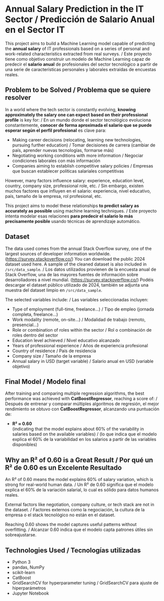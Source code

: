 # Annual Salary Prediction in the IT Sector / Predicción de Salario Anual en el Sector IT

This project aims to build a Machine Learning model capable of predicting the **annual salary** of IT professionals based on a series of personal and work-related characteristics extracted from real surveys. / Este proyecto tiene como objetivo construir un modelo de Machine Learning capaz de predecir el **salario anual** de profesionales del sector tecnológico a partir de una serie de características personales y laborales extraídas de encuestas reales.

## Problem to be Solved / Problema que se quiere resolver

In a world where the tech sector is constantly evolving, **knowing approximately the salary one can expect based on their professional profile** is key for: / En un mundo donde el sector tecnológico evoluciona constantemente, **conocer de forma aproximada el salario que se puede esperar según el perfil profesional** es clave para:

- Making career decisions (relocating, learning new technologies, pursuing further education) / Tomar decisiones de carrera (cambiar de país, aprender nuevas tecnologías, formarse más)
- Negotiating working conditions with more information / Negociar condiciones laborales con más información
- Companies aiming to establish competitive salary policies / Empresas que buscan establecer políticas salariales competitivas

However, many factors influence salary: experience, education level, country, company size, professional role, etc. / Sin embargo, existen muchos factores que influyen en el salario: experiencia, nivel educativo, país, tamaño de la empresa, rol profesional, etc.

This project aims to model these relationships **to predict salary as accurately as possible** using machine learning techniques. / Este proyecto intenta modelar esas relaciones **para predecir el salario lo más precisamente posible** usando técnicas de aprendizaje automático.

## Dataset

The data used comes from the annual Stack Overflow survey, one of the largest sources of developer information worldwide. (https://survey.stackoverflow.co/) You can download the public 2024 dataset used here. A sample of the cleaned dataset is also included in `/src/data_sample`. / Los datos utilizados provienen de la encuesta anual de Stack Overflow, una de las mayores fuentes de información sobre desarrolladores a nivel mundial. (https://survey.stackoverflow.co/) Podéis descargar el dataset público utilizado de 2024, también se adjunta una muestra del dataset limpio en `/src/data_sample`.

The selected variables include: / Las variables seleccionadas incluyen:

- Type of employment (full-time, freelance…) / Tipo de empleo (jornada completa, freelance…)
- Work modality (remote, on-site…) / Modalidad de trabajo (remoto, presencial…)
- Role or combination of roles within the sector / Rol o combinación de roles dentro del sector
- Education level achieved / Nivel educativo alcanzado
- Years of professional experience / Años de experiencia profesional
- Country of residence / País de residencia
- Company size / Tamaño de la empresa
- Annual salary in USD (target variable) / Salario anual en USD (variable objetivo)

## Final Model / Modelo final

After training and comparing multiple regression algorithms, the best performance was achieved with **CatBoostRegressor**, reaching a score of: / Después de entrenar y comparar múltiples algoritmos de regresión, el mejor rendimiento se obtuvo con **CatBoostRegressor**, alcanzando una puntuación de:

- **R² ≈ 0.60**  
  (indicating that the model explains about 60% of the variability in salaries based on the available variables) / (lo que indica que el modelo explica el 60% de la variabilidad en los salarios a partir de las variables disponibles)

## Why an R² of 0.60 is a Great Result / Por qué un R² de 0.60 es un Excelente Resultado

An R² of 0.60 means the model explains 60% of salary variation, which is strong for real-world human data. / Un R² de 0.60 significa que el modelo explica el 60% de la variación salarial, lo cual es sólido para datos humanos reales.

External factors like negotiation, company culture, or tech stack are not in the dataset. / Factores externos como la negociación, la cultura de la empresa o el stack tecnológico no están en el dataset.

Reaching 0.60 shows the model captures useful patterns without overfitting. / Alcanzar 0.60 indica que el modelo capta patrones útiles sin sobreajustarse.


## Technologies Used / Tecnologías utilizadas

- Python 3
- pandas, NumPy
- scikit-learn
- CatBoost
- GridSearchCV for hyperparameter tuning / GridSearchCV para ajuste de hiperparámetros  
- Jupyter Notebook
